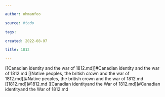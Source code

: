 ```yaml
---

author: ohmanfoo

source: #todo

tags: 

created: 2022-08-07

title: 1812

---
```

[[Canadian identity and the war of 1812.md]]#Canadian identity and the war of 1812.md
[[Native peoples, the british crown and the war of 1812.md]]#Native peoples, the british crown and the war of 1812.md
[[1812.md]]#1812.md
[[Canadian identityand the War of 1812.md]]#Canadian identityand the War of 1812.md